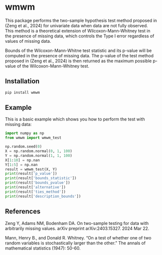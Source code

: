 
<!-- README.md is generated from README.Rmd. Please edit that file -->

# wmwm

<!-- badges: start -->
<!-- badges: end -->

This package performs the two-sample hypothesis test method proposed in 
(Zeng et al., 2024) for univariate data when data are not fully observed. 
This method is a theoretical extension of Wilcoxon-Mann-Whitney test in 
the presence of missing data, which controls the Type I error regardless 
of values of missing data.

Bounds of the Wilcoxon-Mann-Whitne test statistic and its p-value will be 
computed in the presence of missing data. The p-value of the test method 
proposed in (Zeng et al., 2024) is then returned as the maximum possible 
p-value of the Wilcoxon-Mann-Whitney test.

## Installation

``` sh
pip install wmwm
```

## Example

This is a basic example which shows you how to perform the test with
missing data:

``` python
import numpy as np
from wmwm import wmwm_test

np.random.seed(0)
X = np.random.normal(0, 1, 100)
Y = np.random.normal(1, 1, 100)
X[1:10] = np.nan
Y[1:5] = np.nan
result = wmwm_test(X, Y)
print(result['p_value'])
print(result['bounds_statistic'])
print(result['bounds_pvalue'])
print(result['alternative'])
print(result['ties_method'])
print(result['description_bounds'])
```

## References

Zeng Y, Adams NM, Bodenham DA. On two-sample testing for data with
arbitrarily missing values. arXiv preprint arXiv:2403.15327. 2024 Mar
22.

Mann, Henry B., and Donald R. Whitney. “On a test of whether one of two
random variables is stochastically larger than the other.” The annals of
mathematical statistics (1947): 50-60.
